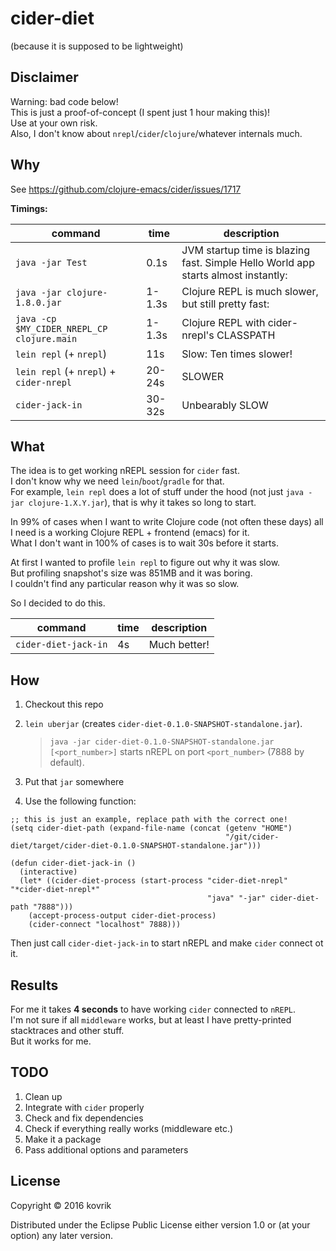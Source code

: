 # cider-diet
(because it is supposed to be lightweight)

## Disclaimer

Warning: bad code below!  
This is just a proof-of-concept (I spent just 1 hour making this)!  
Use at your own risk.  
Also, I don't know about `nrepl`/`cider`/`clojure`/whatever internals much.  

## Why

See https://github.com/clojure-emacs/cider/issues/1717

**Timings:**

| command | time | description |
|-------------|---------|---------|
| `java -jar Test` | 0.1s | JVM startup time is blazing fast. Simple Hello World app starts almost instantly: |
| `java -jar clojure-1.8.0.jar` | 1-1.3s | Clojure REPL is much slower, but still pretty fast: |
| `java -cp $MY_CIDER_NREPL_CP clojure.main` | 1-1.3s | Clojure REPL with cider-nrepl's CLASSPATH |
|  `lein repl` (+ `nrepl`) | 11s | Slow: Ten times slower! |
| `lein repl` (+ `nrepl`) + `cider-nrepl` | 20-24s | SLOWER |
| `cider-jack-in` | 30-32s | Unbearably SLOW |

## What

The idea is to get working nREPL session for `cider` fast.  
I don't know why we need `lein`/`boot`/`gradle` for that.  
For example, `lein repl` does a lot of stuff under the hood (not just `java -jar clojure-1.X.Y.jar`), that is why it takes so long to start.  

In 99% of cases when I want to write Clojure code (not often these days) all I need is a working Clojure REPL + frontend (emacs) for it.  
What I don't want in 100% of cases is to wait 30s before it starts.  

At first I wanted to profile `lein repl` to figure out why it was slow.  
But profiling snapshot's size was 851MB and it was boring.  
I couldn't find any particular reason why it was so slow.  

So I decided to do this.  

| command | time | description |
|-------------|---------|---------|
| `cider-diet-jack-in` | 4s | Much better! |

## How

1. Checkout this repo
2. `lein uberjar` (creates `cider-diet-0.1.0-SNAPSHOT-standalone.jar`).  
   > `java -jar cider-diet-0.1.0-SNAPSHOT-standalone.jar [<port_number>]` starts nREPL on port `<port_number>` (7888 by default).

3. Put that `jar` somewhere
4. Use the following function:

``` elisp
;; this is just an example, replace path with the correct one!
(setq cider-diet-path (expand-file-name (concat (getenv "HOME")
                                                "/git/cider-diet/target/cider-diet-0.1.0-SNAPSHOT-standalone.jar")))

(defun cider-diet-jack-in ()
  (interactive)
  (let* ((cider-diet-process (start-process "cider-diet-nrepl" "*cider-diet-nrepl*" 
                                            "java" "-jar" cider-diet-path "7888"))) 
    (accept-process-output cider-diet-process)
    (cider-connect "localhost" 7888)))
```

Then just call `cider-diet-jack-in` to start nREPL and make `cider` connect ot it.


## Results

For me it takes **4 seconds** to have working `cider` connected to `nREPL`.  
I'm not sure if all `middleware` works, but at least I have pretty-printed stacktraces and other stuff.  
But it works for me.  

## TODO

1. Clean up
2. Integrate with `cider` properly
3. Check and fix dependencies
4. Check if everything really works (middleware etc.)
5. Make it a package
6. Pass additional options and parameters

## License

Copyright © 2016 kovrik

Distributed under the Eclipse Public License either version 1.0 or (at your option) any later version.